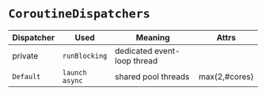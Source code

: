# `CoroutineDispatchers`

Dispatcher | Used | Meaning | Attrs
---|---|---|---
private | `runBlocking` | dedicated event-loop thread | 
`Default` | `launch`<br>`async` | shared pool threads | max(2,#cores)

[default]: https://kotlin.github.io/kotlinx.coroutines/kotlinx-coroutines-core/kotlinx.coroutines/-dispatchers/-default.html